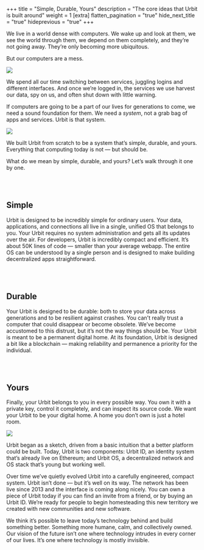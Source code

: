 +++
title = "Simple, Durable, Yours"
description = "The core ideas that Urbit is built around"
weight = 1
[extra]
flatten_pagination = "true"
hide_next_title = "true"
hideprevious = "true"
+++

We live in a world dense with computers. We wake up and look at them, we see the world through them, we depend on them completely, and they’re not going away. They’re only becoming more ubiquitous.

But our computers are a mess.


<img class="b—black ba mv5 w-100" src="https://media.urbit.org/site/understanding-urbit/simple-durable-yours/simple-durable-yours-notifications.svg">


We spend all our time switching between services, juggling logins and different interfaces. And once we’re logged in, the services we use harvest our data, spy on us, and often shut down with little warning.

If computers are going to be a part of our lives for generations to come, we need a sound foundation for them. We need a _system_, not a grab bag of apps and services. Urbit is that system.

<img class="b—black ba mv5" src="https://media.urbit.org/site/understanding-urbit/simple-durable-yours/simple-durable-yours-rock%402x.png">

We built Urbit from scratch to be a system that’s simple, durable, and yours. Everything that computing today is not — but should be.

What do we mean by simple, durable, and yours? Let’s walk through it one by one.

<br /><br />

## Simple

Urbit is designed to be incredibly simple for ordinary users. Your data, applications, and connections all live in a single, unified OS that belongs to you. Your Urbit requires no system administration and gets all its updates over the air. For developers, Urbit is incredibly compact and efficient. It’s about 50K lines of code — smaller than your average webapp. The entire OS can be understood by a single person and is designed to make building decentralized apps straightforward.

<br /><br />

## Durable

Your Urbit is designed to be durable: both to store your data across generations and to be resilient against crashes. You can't really trust a computer that could disappear or become obsolete. We’ve become accustomed to this distrust, but it’s not the way things should be. Your Urbit is meant to be a permanent digital home. At its foundation, Urbit is designed a bit like a blockchain — making reliability and permanence a priority for the individual.

<br /><br />

## Yours

Finally, your Urbit belongs to you in every possible way. You own it with a private key, control it completely, and can inspect its source code. We want your Urbit to be your digital home. A home you don’t own is just a hotel room.

<img class="b—black ba mv5 w-100" src="https://media.urbit.org/site/understanding-urbit/simple-durable-yours/simple-durable-yours-evolution.svg">

Urbit began as a sketch, driven from a basic intuition that a better platform could be built. Today, Urbit is two components: Urbit ID, an identity system that’s already live on Ethereum; and Urbit OS, a decentralized network and OS stack that’s young but working well.

Over time we’ve quietly evolved Urbit into a carefully engineered, compact system. Urbit isn’t done — but it’s well on its way. The network has been live since 2013 and the interface is coming along nicely. You can own a piece of Urbit today if you can find an invite from a friend, or by buying an Urbit ID. We’re ready for people to begin homesteading this new territory we created with new communities and new software.

We think it’s possible to leave today’s technology behind and build something better. Something more humane, calm, and collectively owned. Our vision of the future isn’t one where technology intrudes in every corner of our lives. It’s one where technology is mostly invisible.
